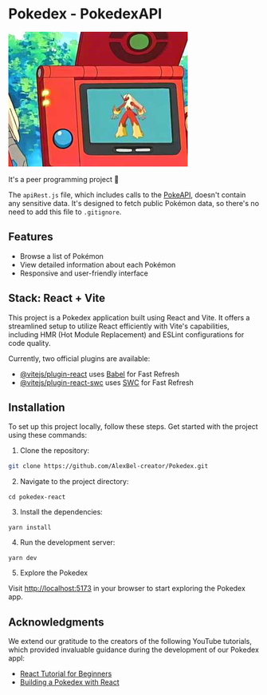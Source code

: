 # Pokedex - PokedexAPI

![Thumbnail](./pokedex-react/src/assets/Thumbnail.jpg)


It's a peer programming project 👥


The `apiRest.js` file, which includes calls to the [PokeAPI](https://pokeapi.co/docs/v2), doesn't contain any sensitive data. It's designed to fetch public Pokémon data, so there's no need to add this file to `.gitignore`.


## Features

- Browse a list of Pokémon
- View detailed information about each Pokémon
- Responsive and user-friendly interface


## Stack: React + Vite 

This project is a Pokedex application built using React and Vite. It offers a streamlined setup to utilize React efficiently with Vite's capabilities, including HMR (Hot Module Replacement) and ESLint configurations for code quality.

Currently, two official plugins are available:

- [@vitejs/plugin-react](https://github.com/vitejs/vite-plugin-react/blob/main/packages/plugin-react/README.md) uses [Babel](https://babeljs.io/) for Fast Refresh
- [@vitejs/plugin-react-swc](https://github.com/vitejs/vite-plugin-react-swc) uses [SWC](https://swc.rs/) for Fast Refresh

## Installation

To set up this project locally, follow these steps. 
Get started with the project using these commands:

1. Clone the repository:

```bash
git clone https://github.com/AlexBel-creator/Pokedex.git
```

2. Navigate to the project directory:

```
cd pokedex-react
```

3. Install the dependencies:

```
yarn install
```

4. Run the development server:

```
yarn dev
```

5. Explore the Pokedex

Visit [http://localhost:5173](http://localhost:5173) in your browser to start exploring the Pokedex app.


## Acknowledgments

We extend our gratitude to the creators of the following YouTube tutorials, which provided invaluable guidance during the development of our Pokedex appl:

- [React Tutorial for Beginners](https://youtube.com/watch?v=Wwui9y0Ve6A)
- [Building a Pokedex with React](https://www.youtube.com/watch?v=Iz5iNOMCIjY)
